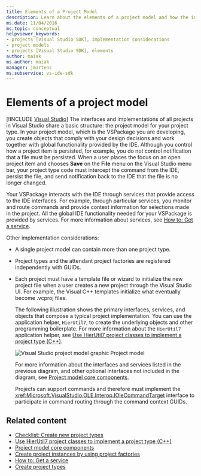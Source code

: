 ```yaml
---
title: Elements of a Project Model
description: Learn about the elements of a project model and how the interfaces and implementations of all projects in Visual Studio share a basic structure.
ms.date: 11/04/2016
ms.topic: conceptual
helpviewer_keywords:
- projects [Visual Studio SDK], implementation considerations
- project models
- projects [Visual Studio SDK], elements
author: maiak
ms.author: maiak
manager: jmartens
ms.subservice: vs-ide-sdk
---
```

# Elements of a project model

 [!INCLUDE [Visual Studio](~/includes/applies-to-version/vs-windows-only.md)]
The interfaces and implementations of all projects in Visual Studio share a basic structure: the project model for your project type. In your project model, which is the VSPackage you are developing, you create objects that comply with your design decisions and work together with global functionality provided by the IDE. Although you control how a project item is persisted, for example, you do not control notification that a file must be persisted. When a user places the focus on an open project item and chooses **Save** on the **File** menu on the Visual Studio menu bar, your project type code must intercept the command from the IDE, persist the file, and send notification back to the IDE that the file is no longer changed.

 Your VSPackage interacts with the IDE through services that provide access to the IDE interfaces. For example, through particular services, you monitor and route commands and provide context information for selections made in the project. All the global IDE functionality needed for your VSPackage is provided by services. For more information about services, see [How to: Get a service](../../extensibility/how-to-get-a-service.md).

 Other implementation considerations:

- A single project model can contain more than one project type.

- Project types and the attendant project factories are registered independently with GUIDs.

- Each project must have a template file or wizard to initialize the new project file when a user creates a new project through the Visual Studio UI. For example, the Visual C++ templates initialize what eventually become .vcproj files.

  The following illustration shows the primary interfaces, services, and objects that compose a typical project implementation. You can use the application helper, `HierUtil7`, to create the underlying objects and other programming boilerplate. For more information about the `HierUtil7` application helper, see [Use HierUtil7 project classes to implement a project type (C++)](/previous-versions/bb166212(v=vs.100)).

  ![Visual Studio project model graphic](../../extensibility/internals/media/vsprojectmodel.gif "vsProjectModel")
  Project model

  For more information about the interfaces and services listed in the previous diagram, and other optional interfaces not included in the diagram, see [Project model core components](../../extensibility/internals/project-model-core-components.md).

  Projects can support commands and therefore must implement the <xref:Microsoft.VisualStudio.OLE.Interop.IOleCommandTarget> interface to participate in command routing through the command context GUIDs.

## Related content
- [Checklist: Create new project types](../../extensibility/internals/checklist-creating-new-project-types.md)
- [Use HierUtil7 project classes to implement a project type (C++)](/previous-versions/bb166212(v=vs.100))
- [Project model core components](../../extensibility/internals/project-model-core-components.md)
- [Create project instances by using project factories](../../extensibility/internals/creating-project-instances-by-using-project-factories.md)
- [How to: Get a service](../../extensibility/how-to-get-a-service.md)
- [Create project types](../../extensibility/internals/creating-project-types.md)